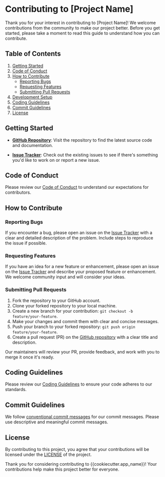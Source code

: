 # Contributing to [Project Name]

Thank you for your interest in contributing to [Project Name]! We welcome contributions from the community to make our project better. Before you get started, please take a moment to read this guide to understand how you can contribute.

## Table of Contents

1. [Getting Started](#getting-started)
2. [Code of Conduct](#code-of-conduct)
3. [How to Contribute](#how-to-contribute)
    - [Reporting Bugs](#reporting-bugs)
    - [Requesting Features](#requesting-features)
    - [Submitting Pull Requests](#submitting-pull-requests)
4. [Development Setup](#development-setup)
5. [Coding Guidelines](#coding-guidelines)
6. [Commit Guidelines](#commit-guidelines)
7. [License](#license)

## Getting Started

- **[GitHub Repository](https://github.com/{{cookiecutter.organization_name}}/{{cookiecutter.repository_name}})**: Visit the repository to find the latest source code and documentation.

- **[Issue Tracker](https://github.com/{{cookiecutter.organization_name}}/{{cookiecutter.repository_name}}/issues)**: Check out the existing issues to see if there's something you'd like to work on or report a new issue.

## Code of Conduct

Please review our [Code of Conduct](CODE_OF_CONDUCT.md) to understand our expectations for contributors.

## How to Contribute

### Reporting Bugs

If you encounter a bug, please open an issue on the [Issue Tracker](https://github.com/{{cookiecutter.organization_name}}/{{cookiecutter.repository_name}}/issues) with a clear and detailed description of the problem. Include steps to reproduce the issue if possible.

### Requesting Features

If you have an idea for a new feature or enhancement, please open an issue on the [Issue Tracker](https://github.com/{{cookiecutter.organization_name}}/{{cookiecutter.repository_name}}/issues) and describe your proposed feature or enhancement. We welcome community input and will consider your ideas.

### Submitting Pull Requests

1. Fork the repository to your GitHub account.
2. Clone your forked repository to your local machine.
3. Create a new branch for your contribution: `git checkout -b feature/your-feature`.
4. Make your changes and commit them with clear and concise messages.
5. Push your branch to your forked repository: `git push origin feature/your-feature`.
6. Create a pull request (PR) on the [GitHub repository](https://github.com/{{cookiecutter.organization_name}}/{{cookiecutter.repository_name}}) with a clear title and description.

Our maintainers will review your PR, provide feedback, and work with you to merge it once it's ready.

## Coding Guidelines

Please review our [Coding Guidelines](CODING_GUIDELINES.md) to ensure your code adheres to our standards.

## Commit Guidelines

We follow [conventional commit messages](https://www.conventionalcommits.org/) for our commit messages. Please use descriptive and meaningful commit messages.

## License

By contributing to this project, you agree that your contributions will be licensed under the [LICENSE](LICENSE.md) of the project.

Thank you for considering contributing to {{cookiecutter.app_name}}! Your contributions help make this project better for everyone.
